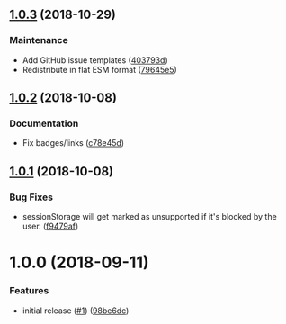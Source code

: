 ## [1.0.3](https://github.com/Alorel/localforage-driver-session-storage.git/compare/1.0.2...1.0.3) (2018-10-29)


### Maintenance

* Add GitHub issue templates ([403793d](https://github.com/Alorel/localforage-driver-session-storage.git/commit/403793d))
* Redistribute in flat ESM format ([79645e5](https://github.com/Alorel/localforage-driver-session-storage.git/commit/79645e5))

## [1.0.2](https://github.com/Alorel/localforage-driver-session-storage/compare/1.0.1...1.0.2) (2018-10-08)


### Documentation

* Fix badges/links ([c78e45d](https://github.com/Alorel/localforage-driver-session-storage/commit/c78e45d))

## [1.0.1](https://github.com/Alorel/localforage-driver-session-storage/compare/1.0.0...1.0.1) (2018-10-08)


### Bug Fixes

* sessionStorage will get marked as unsupported if it's blocked by the user. ([f9479af](https://github.com/Alorel/localforage-driver-session-storage/commit/f9479af))

# 1.0.0 (2018-09-11)


### Features

* initial release ([#1](https://github.com/Alorel/localforage-driver-session-storage/issues/1)) ([98be6dc](https://github.com/Alorel/localforage-driver-session-storage/commit/98be6dc))
